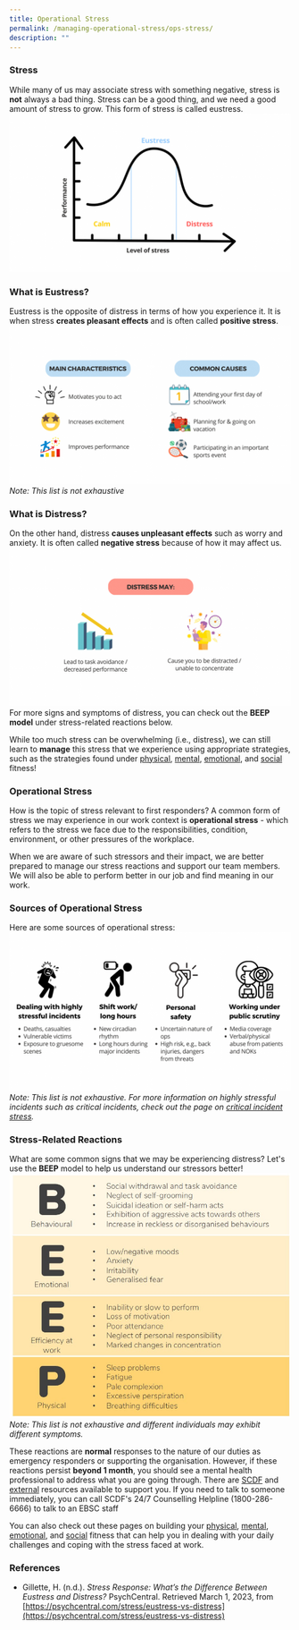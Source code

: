 ```yaml
---
title: Operational Stress
permalink: /managing-operational-stress/ops-stress/
description: ""
---
```

### Stress
While many of us may associate stress with something negative, stress is **not** always a bad thing. Stress can be a good thing, and we need a good amount of stress to grow. This form of stress is called eustress.
![](/images/stress%20curve.png)

### What is Eustress?
Eustress is the opposite of distress in terms of how you experience it. It is when stress **creates pleasant effects** and is often called **positive stress**.
![](/images/eustress.png) *Note: This list is not exhaustive*

### What is Distress?
On the other hand, distress **causes unpleasant effects** such as worry and anxiety. It is often called **negative stress** because of how it may affect us.
![](/images/distress.png)
For more signs and symptoms of distress, you can check out the **BEEP model** under stress-related reactions below.

While too much stress can be overwhelming (i.e., distress), we can still learn to **manage** this stress that we experience using appropriate strategies, such as the strategies found under [physical](/being-a-resilient-responder/physical-fitness), [mental](/being-a-resilient-responder/mental-fitness), [emotional](/being-a-resilient-responder/emotional-fitness), and [social](/being-a-resilient-responder/social-fitness) fitness!

### Operational Stress
How is the topic of stress relevant to first responders? A common form of stress we may experience in our work context is **operational stress** - which refers to the stress we face due to the responsibilities, condition, environment, or other pressures of the workplace.

When we are aware of such stressors and their impact, we are better prepared to manage our stress reactions and support our team members. We will also be able to perform better in our job and find meaning in our work.

### Sources of Operational Stress
Here are some sources of operational stress:![](/images/ops%20stress.png)*Note: This list is not exhaustive. For more information on highly stressful incidents such as critical incidents, check out the page on [critical incident stress](/managing-operational-stress/critical-incident-stress).*

### Stress-Related Reactions
What are some common signs that we may be experiencing distress? Let's use the **BEEP** model to help us understand our stressors better!
![](/images/BEEP.jpg)*Note: This list is not exhaustive and different individuals may exhibit different symptoms.*

These reactions are **normal** responses to the nature of our duties as emergency responders or supporting the organisation. However, if these reactions persist **beyond 1 month**, you should see a mental health professional to address what you are going through. There are [SCDF](/support-options/SCDF-resources) and [external](/support-options/external-resources) resources available to support you. If you need to talk to someone immediately, you can call SCDF's 24/7 Counselling Helpline (1800-286-6666) to talk to an EBSC staff

You can also check out these pages on building your [physical](/being-a-resilient-responder/physical-fitness), [mental](/being-a-resilient-responder/mental-fitness), [emotional](/being-a-resilient-responder/emotional-fitness), and [social](/being-a-resilient-responder/social-fitness) fitness that can help you in dealing with your daily challenges and coping with the stress faced at work.

### References
* Gillette, H. (n.d.). _Stress Response: What’s the Difference Between Eustress and Distress?_ PsychCentral. Retrieved March 1, 2023, from [https://psychcentral.com/stress/eustress-vs-distress](https://psychcentral.com/stress/eustress-vs-distress)